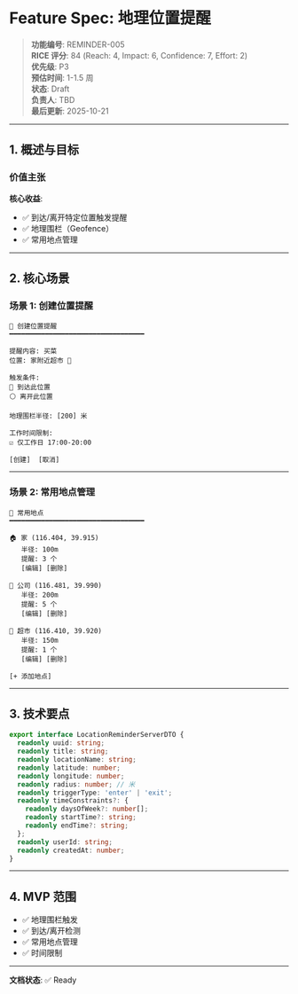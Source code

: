 # Feature Spec: 地理位置提醒

> **功能编号**: REMINDER-005  
> **RICE 评分**: 84 (Reach: 4, Impact: 6, Confidence: 7, Effort: 2)  
> **优先级**: P3  
> **预估时间**: 1-1.5 周  
> **状态**: Draft  
> **负责人**: TBD  
> **最后更新**: 2025-10-21

---

## 1. 概述与目标

### 价值主张

**核心收益**:

- ✅ 到达/离开特定位置触发提醒
- ✅ 地理围栏（Geofence）
- ✅ 常用地点管理

---

## 2. 核心场景

### 场景 1: 创建位置提醒

```
📍 创建位置提醒
━━━━━━━━━━━━━━━━━━━━━━━━━━━━━━━━━━

提醒内容: 买菜
位置: 家附近超市 🏪

触发条件:
🔘 到达此位置
⚪ 离开此位置

地理围栏半径: [200] 米

工作时间限制:
☑️ 仅工作日 17:00-20:00

[创建]  [取消]
```

---

### 场景 2: 常用地点管理

```
📌 常用地点
━━━━━━━━━━━━━━━━━━━━━━━━━━━━━━━━━━

🏠 家 (116.404, 39.915)
   半径: 100m
   提醒: 3 个
   [编辑] [删除]

🏢 公司 (116.481, 39.990)
   半径: 200m
   提醒: 5 个
   [编辑] [删除]

🏪 超市 (116.410, 39.920)
   半径: 150m
   提醒: 1 个
   [编辑] [删除]

[+ 添加地点]
```

---

## 3. 技术要点

```typescript
export interface LocationReminderServerDTO {
  readonly uuid: string;
  readonly title: string;
  readonly locationName: string;
  readonly latitude: number;
  readonly longitude: number;
  readonly radius: number; // 米
  readonly triggerType: 'enter' | 'exit';
  readonly timeConstraints?: {
    readonly daysOfWeek?: number[];
    readonly startTime?: string;
    readonly endTime?: string;
  };
  readonly userId: string;
  readonly createdAt: number;
}
```

---

## 4. MVP 范围

- ✅ 地理围栏触发
- ✅ 到达/离开检测
- ✅ 常用地点管理
- ✅ 时间限制

---

**文档状态**: ✅ Ready
